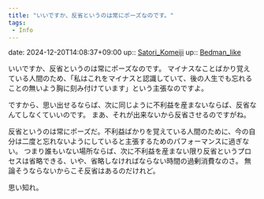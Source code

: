 ```yaml
---
title: "いいですか、反省というのは常にポーズなのです。"
tags:
 - Info
---
```


date: 2024-12-20T14:08:37+09:00
up:: [Satori_Komeiji](../Bar/Novel/Touhou_Project/Satori_Komeiji.md)
up:: [Bedman_like](../Bar/Novel/Topics/Bedman_like.md)

いいですか、反省というのは常にポーズなのです。
マイナスなことばかり覚えている人間のため、「私はこれをマイナスと認識していて、後の人生でも忘れることの無いよう胸に刻み付けています」という主張なのですよ。

ですから、思い出せるならば、次に同じように不利益を産まないならば、反省なんてしなくていいのです。
まあ、それが出来ないから反省させるのですがね。

反省というのは常にポーズだ。不利益ばかりを覚えている人間のために、今の自分は二度と忘れないようにしていると主張するためのパフォーマンスに過ぎない。
つまり誰もいない場所ならば、次に不利益を産まない限り反省というプロセスは省略できる、いや、省略しなければならない時間の過剰消費なのさ。
無論そうならないからこそ反省はあるのだけれど。


思い知れ。